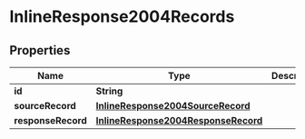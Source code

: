 
# InlineResponse2004Records

## Properties
Name | Type | Description | Notes
------------ | ------------- | ------------- | -------------
**id** | **String** |  |  [optional]
**sourceRecord** | [**InlineResponse2004SourceRecord**](InlineResponse2004SourceRecord.md) |  |  [optional]
**responseRecord** | [**InlineResponse2004ResponseRecord**](InlineResponse2004ResponseRecord.md) |  |  [optional]



